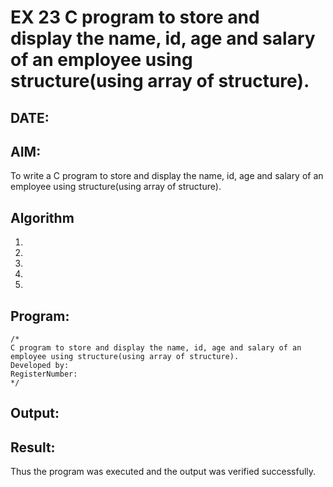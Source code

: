 # EX 23 C program to store and display the name, id, age and salary of an employee using structure(using array of structure).
## DATE:
## AIM:
To write a C program to store and display the name, id, age and salary of an employee using structure(using array of structure).

## Algorithm
1. 
2. 
3. 
4.  
5.   

## Program:
```
/*
C program to store and display the name, id, age and salary of an employee using structure(using array of structure).
Developed by: 
RegisterNumber:  
*/
```

## Output:



## Result:
Thus the program was executed and the output was verified successfully.
